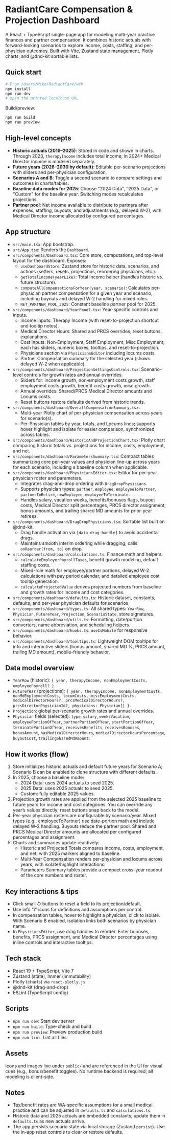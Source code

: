 # RadiantCare Compensation & Projection Dashboard

A React + TypeScript single-page app for modeling multi-year practice finances and partner compensation. It combines historic actuals with forward-looking scenarios to explore income, costs, staffing, and per-physician outcomes. Built with Vite, Zustand state management, Plotly charts, and @dnd-kit sortable lists.

## Quick start

```bash
# From /Users/Mike/RadiantCare/web
npm install
npm run dev
# open the printed localhost URL
```

Build/preview:
```bash
npm run build
npm run preview
```

## High-level concepts

- **Historic actuals (2016–2025)**: Stored in code and shown in charts. Through 2023, `therapyIncome` includes total income; in 2024+ Medical Director income is modeled separately.
- **Future years (2026–2030 by default)**: Editable per-scenario projections with sliders and per-physician configuration.
- **Scenarios A and B**: Toggle a second scenario to compare settings and outcomes in charts/tables.
- **Baseline data modes for 2025**: Choose "2024 Data", "2025 Data", or "Custom" for the baseline year. Switching modes recalculates projections.
- **Partner pool**: Net income available to distribute to partners after expenses, staffing, buyouts, and adjustments (e.g., delayed W‑2), with Medical Director income allocated by configured percentages.

## App structure

- `src/main.tsx`: App bootstrap.
- `src/App.tsx`: Renders the `Dashboard`.
- `src/components/Dashboard.tsx`: Core store, computations, and top-level layout for the dashboard. Exposes:
  - `useDashboardStore`: Zustand store for historic data, scenarios, and actions (setters, resets, projections, reordering physicians, etc.).
  - `getTotalIncome(yearLike)`: Total income helper (handles historic vs. future structure).
  - `computeAllCompensationsForYear(year, scenario)`: Calculates per-physician partner compensation for a given year and scenario, including buyouts and delayed W‑2 handling for mixed roles.
  - `NET_PARTNER_POOL_2025`: Constant baseline partner pool for 2025.
- `src/components/dashboard/YearPanel.tsx`: Year-specific controls and inputs.
  - Income inputs: Therapy Income (with reset-to-projection shortcut and tooltip notes).
  - Medical Director Hours: Shared and PRCS overrides, reset buttons, explanations.
  - Cost inputs: Non‑Employment, Staff Employment, Misc Employment; each has sliders, numeric boxes, tooltips, and reset-to-projection.
  - Physicians section via `PhysiciansEditor` including locums costs.
  - Partner Compensation summary for the selected year (shows delayed W‑2 when applicable).
- `src/components/dashboard/ProjectionSettingsControls.tsx`: Scenario-level controls for growth rates and annual overrides.
  - Sliders for: income growth, non‑employment costs growth, staff employment costs growth, benefit costs growth, misc growth.
  - Annual overrides: Shared/PRCS Medical Director amounts and Locums costs.
  - Reset buttons restore defaults derived from historic trends.
- `src/components/dashboard/OverallCompensationSummary.tsx`:
  - Multi-year Plotly chart of per-physician compensation across years for scenario(s).
  - Per-Physician tables by year, totals, and Locums lines; supports hover highlight and isolate for easier comparison, synchronized across tables.
- `src/components/dashboard/HistoricAndProjectionChart.tsx`: Plotly chart comparing historic totals vs. projections for income, costs, employment, and net.
- `src/components/dashboard/ParametersSummary.tsx`: Compact tables summarizing core per-year values and physician line-up across years for each scenario, including a baseline column when applicable.
- `src/components/dashboard/PhysiciansEditor.tsx`: Editor for per-year physician roster and parameters.
  - Integrates drag-and-drop ordering with `DragDropPhysicians`.
  - Supports physician types: `partner`, `employee`, `employeeToPartner`, `partnerToRetire`, `newEmployee`, `employeeToTerminate`.
  - Handles salary, vacation weeks, benefits/bonuses flags, buyout costs, Medical Director split percentages, PRCS director assignment, bonus amounts, and trailing shared MD amounts for prior-year retirees.
- `src/components/dashboard/DragDropPhysicians.tsx`: Sortable list built on @dnd-kit.
  - Drag handle activation via `[data-drag-handle]` to avoid accidental drags.
  - Maintains smooth interim ordering while dragging; calls `onReorder(from, to)` on drop.
- `src/components/dashboard/calculations.ts`: Finance math and helpers.
  - `calculateEmployerPayrollTaxes`, benefit growth modeling, default staffing costs.
  - Mixed-role math for employee/partner portions, delayed W‑2 calculations with pay period calendar, and detailed employee cost tooltip generation.
  - `calculateProjectedValue` derives projected numbers from baseline and growth rates for income and cost categories.
- `src/components/dashboard/defaults.ts`: Historic dataset, constants, defaults, and per-year physician defaults for scenarios.
- `src/components/dashboard/types.ts`: All shared types: `YearRow`, `Physician`, `FutureYear`, `Projection`, `ScenarioState`, store signatures.
- `src/components/dashboard/utils.ts`: Formatting, date/portion converters, name abbreviation, and scheduling helpers.
- `src/components/dashboard/hooks.ts`: `useIsMobile` for responsive behavior.
- `src/components/dashboard/tooltips.ts`: Lightweight DOM tooltips for info and interactive sliders (bonus amount, shared MD %, PRCS amount, trailing MD amount), mobile-friendly behavior.

## Data model overview

- `YearRow` (historic): `{ year, therapyIncome, nonEmploymentCosts, employeePayroll? }`.
- `FutureYear` (projections): `{ year, therapyIncome, nonEmploymentCosts, nonMdEmploymentCosts, locumCosts, miscEmploymentCosts, medicalDirectorHours?, prcsMedicalDirectorHours?, prcsDirectorPhysicianId?, physicians: Physician[] }`.
- `Projection`: global per-scenario growth rates and annual overrides.
- `Physician` fields (selected): `type`, `salary`, `weeksVacation`, `employeePortionOfYear`, `partnerPortionOfYear`, `startPortionOfYear`, `terminatePortionOfYear`, `receivesBenefits`, `receivesBonuses`, `bonusAmount`, `hasMedicalDirectorHours`, `medicalDirectorHoursPercentage`, `buyoutCost`, `trailingSharedMdAmount`.

## How it works (flow)

1. Store initializes historic actuals and default future years for Scenario A; Scenario B can be enabled to clone structure with different defaults.
2. In 2025, choose a baseline mode:
   - 2024 Data: uses 2024 actuals to seed 2025.
   - 2025 Data: uses 2025 actuals to seed 2025.
   - Custom: fully editable 2025 values.
3. Projection growth rates are applied from the selected 2025 baseline to future years for income and cost categories. You can override any year’s values directly; reset buttons snap back to the model.
4. Per-year physician rosters are configurable by scenario/year. Mixed types (e.g., employeeToPartner) use date-portion math and include delayed W‑2 handling. Buyouts reduce the partner pool. Shared and PRCS Medical Director amounts are allocated per configured percentages and assignment.
5. Charts and summaries update reactively:
   - Historic and Projected Totals compares income, costs, employment, and net, with 2025 markers aligned to baseline.
   - Multi-Year Compensation renders per-physician and locums across years, with isolate/highlight interactions.
   - Parameters Summary tables provide a compact cross-year readout of the core numbers and roster.

## Key interactions & tips

- Click small ↺ buttons to reset a field to its projection/default.
- Use info "ℹ" icons for definitions and assumptions per control.
- In compensation tables, hover to highlight a physician; click to isolate. With Scenario B enabled, isolation links both scenarios by physician name.
- In `PhysiciansEditor`, use drag handles to reorder. Enter bonuses, benefits, PRCS assignment, and Medical Director percentages using inline controls and interactive tooltips.

## Tech stack

- React 19 + TypeScript, Vite 7
- Zustand (state), Immer (immutability)
- Plotly (charts) via `react-plotly.js`
- @dnd-kit (drag-and-drop)
- ESLint (TypeScript config)

## Scripts

- `npm run dev`: Start dev server
- `npm run build`: Type-check and build
- `npm run preview`: Preview production build
- `npm run lint`: Lint all files

## Assets

Icons and images live under `public/` and are referenced in the UI for visual cues (e.g., bonus/benefit toggles). No runtime backend is required; all modeling is client-side.

## Notes

- Tax/benefit rates are WA-specific assumptions for a small medical practice and can be adjusted in `defaults.ts` and `calculations.ts`.
- Historic data and 2025 actuals are embedded constants; update them in `defaults.ts` as new actuals arrive.
- The app persists scenario state via local storage (Zustand `persist`). Use the in-app reset controls to clear or restore defaults.

